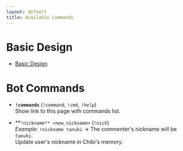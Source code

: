 ```yaml
---
layout: default
title: Available Commands
---
```


# Basic Design

- [Basic Design](https://docs.google.com/document/d/e/2PACX-1vQRy2vSl1tzd4_FMRCcILB4qb8lcTMvoB7w8hNFotlLjBSn8Nz7eZfa6bZMWTRFwaMiod_KpwH6Pxyb/pub)

# Bot Commands

- **`!commands`** (`!command`, `!cmd`, `!help`)  
  Show link to this page with commands list.

- **`!nickname** <new_nickname>` (`!nick`)  
  *Example:* `!nickname tanuki` → The commenter's nickname will be `tanuki`.  
  Update user's nickname in Chibi's memory.  
  
